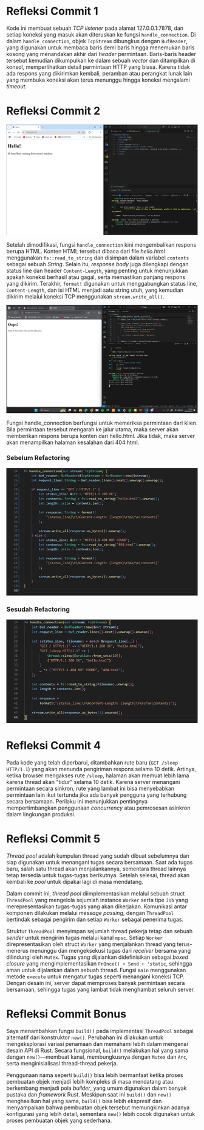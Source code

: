 # Refleksi Commit 1

Kode ini membuat sebuah *TCP listener* pada alamat 127.0.0.1:7878, dan setiap koneksi yang masuk akan diteruskan ke fungsi `handle_connection`. Di dalam `handle_connection`, objek `TcpStream` dibungkus dengan `BufReader`, yang digunakan untuk membaca baris demi baris hingga menemukan baris kosong yang menandakan akhir dari *header* permintaan. Baris-baris header tersebut kemudian dikumpulkan ke dalam sebuah *vector* dan ditampilkan di konsol, memperlihatkan detail permintaan HTTP yang biasa. Karena tidak ada respons yang dikirimkan kembali, peramban atau perangkat lunak lain yang membuka koneksi akan terus menunggu hingga koneksi mengalami *timeout*.


# Refleksi Commit 2
![Commit 2 screen capture](asset/images/commit2.png)

Setelah dimodifikasi, fungsi `handle_connection` kini mengembalikan respons berupa HTML. Konten HTML tersebut dibaca dari file *hello.html* menggunakan `fs::read_to_string` dan disimpan dalam variabel `contents` sebagai sebuah *String*. Selain itu, *response body* juga dilengkapi dengan status line dan header `Content-Length`, yang penting untuk menunjukkan apakah koneksi berhasil atau gagal, serta memastikan panjang respons yang dikirim. Terakhir, `format!` digunakan untuk menggabungkan status line, `Content-Length`, dan isi HTML menjadi satu string utuh, yang kemudian dikirim melalui koneksi TCP menggunakan `stream.write_all()`.

![Commit 3 screen capture](asset/images/commit3.png)

Fungsi handle_connection berfungsi untuk memeriksa permintaan dari klien. Bila permintaan tersebut mengarah ke jalur utama, maka server akan memberikan respons berupa konten dari hello.html. Jika tidak, maka server akan menampilkan halaman kesalahan dari 404.html.

### Sebelum Refactoring
![Commit 3 Before](asset/images/before.png)

### Sesudah Refactoring
![Commit 3 After](asset/images/after.png)



# Refleksi Commit 4  
Pada kode yang telah diperbarui, ditambahkan rute baru (`GET /sleep HTTP/1.1`) yang akan menunda pengiriman respons selama 10 detik. Artinya, ketika browser mengakses rute `/sleep`, halaman akan memuat lebih lama karena thread akan "tidur" selama 10 detik. Karena server menangani permintaan secara sinkron, rute yang lambat ini bisa menyebabkan permintaan lain ikut tertunda jika ada banyak pengguna yang terhubung secara bersamaan. Perilaku ini menunjukkan pentingnya mempertimbangkan penggunaan *concurrency* atau pemrosesan asinkron dalam lingkungan produksi.


# Refleksi Commit 5  
*Thread pool* adalah kumpulan thread yang sudah dibuat sebelumnya dan siap digunakan untuk menangani tugas secara bersamaan. Saat ada tugas baru, salah satu thread akan menjalankannya, sementara thread lainnya tetap tersedia untuk tugas-tugas berikutnya. Setelah selesai, thread akan kembali ke *pool* untuk dipakai lagi di masa mendatang.

Dalam commit ini, *thread pool* diimplementasikan melalui sebuah struct `ThreadPool` yang mengelola sejumlah instance `Worker` serta tipe `Job` yang merepresentasikan tugas-tugas yang akan dikerjakan. Komunikasi antar komponen dilakukan melalui *message passing*, dengan `ThreadPool` bertindak sebagai pengirim dan setiap `Worker` sebagai penerima tugas.

Struktur `ThreadPool` menyimpan sejumlah thread pekerja tetap dan sebuah *sender* untuk mengirim tugas melalui kanal `mpsc`. Setiap `Worker` direpresentasikan oleh struct `Worker` yang menjalankan thread yang terus-menerus menunggu dan mengeksekusi tugas dari *receiver* bersama yang dilindungi oleh `Mutex`. Tugas yang dijalankan didefinisikan sebagai *boxed closure* yang mengimplementasikan `FnOnce() + Send + 'static`, sehingga aman untuk dijalankan dalam sebuah thread. Fungsi `main` menggunakan metode `execute` untuk mengatur tugas seperti menangani koneksi TCP. Dengan desain ini, server dapat memproses banyak permintaan secara bersamaan, sehingga tugas yang lambat tidak menghambat seluruh server.


# Refleksi Commit Bonus  
Saya menambahkan fungsi `build()` pada implementasi `ThreadPool` sebagai alternatif dari konstruktor `new()`. Perubahan ini dilakukan untuk mengeksplorasi variasi penamaan dan memahami lebih dalam mengenai desain API di Rust. Secara fungsional, `build()` melakukan hal yang sama dengan `new()`—membuat kanal, membungkusnya dengan `Mutex` dan `Arc`, serta menginisialisasi thread-thread pekerja.

Penggunaan nama seperti `build()` bisa lebih bermanfaat ketika proses pembuatan objek menjadi lebih kompleks di masa mendatang atau berkembang menjadi pola *builder*, yang umum digunakan dalam banyak pustaka dan *framework* Rust. Meskipun saat ini `build()` dan `new()` menghasilkan hal yang sama, `build()` bisa lebih ekspresif dan menyampaikan bahwa pembuatan objek tersebut memungkinkan adanya konfigurasi yang lebih detail, sementara `new()` lebih cocok digunakan untuk proses pembuatan objek yang sederhana.

